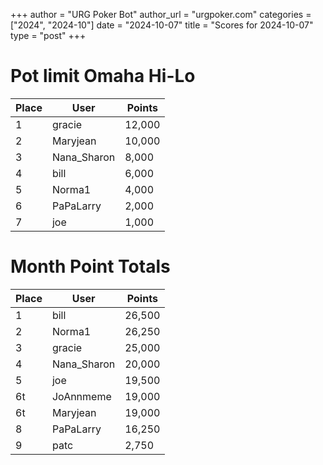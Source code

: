 +++
author = "URG Poker Bot"
author_url = "urgpoker.com"
categories = ["2024", "2024-10"]
date = "2024-10-07"
title = "Scores for 2024-10-07"
type = "post"
+++
# Pot limit Omaha Hi-Lo

| Place | User | Points |
|-------|------|--------|
| 1 | gracie | 12,000 |
| 2 | Maryjean | 10,000 |
| 3 | Nana_Sharon | 8,000 |
| 4 | bill | 6,000 |
| 5 | Norma1 | 4,000 |
| 6 | PaPaLarry | 2,000 |
| 7 | joe | 1,000 |

# Month Point Totals

| Place | User | Points |
|-------|------|--------|
| 1 | bill | 26,500 |
| 2 | Norma1 | 26,250 |
| 3 | gracie | 25,000 |
| 4 | Nana_Sharon | 20,000 |
| 5 | joe | 19,500 |
| 6t | JoAnnmeme | 19,000 |
| 6t | Maryjean | 19,000 |
| 8 | PaPaLarry | 16,250 |
| 9 | patc | 2,750 |
